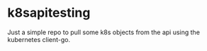 # k8sapitesting

Just a simple repo to pull some k8s objects from the api using the kubernetes client-go.